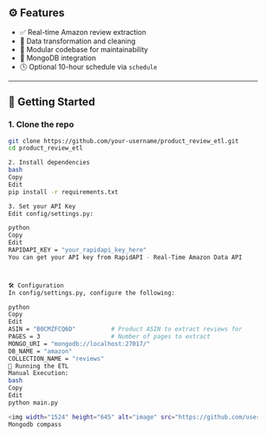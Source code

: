 ## ⚙️ Features

- ✅ Real-time Amazon review extraction
- 🔧 Data transformation and cleaning
- 🧩 Modular codebase for maintainability
- 💾 MongoDB integration
- 🕓 Optional 10-hour schedule via `schedule`

---

## 🚀 Getting Started

### 1. Clone the repo

```bash
git clone https://github.com/your-username/product_review_etl.git
cd product_review_etl

2. Install dependencies
bash
Copy
Edit
pip install -r requirements.txt

3. Set your API Key
Edit config/settings.py:

python
Copy
Edit
RAPIDAPI_KEY = "your_rapidapi_key_here"
You can get your API key from RapidAPI - Real-Time Amazon Data API



🛠 Configuration
In config/settings.py, configure the following:

python
Copy
Edit
ASIN = "B0CMZFCQ6D"          # Product ASIN to extract reviews for
PAGES = 3                    # Number of pages to extract
MONGO_URI = "mongodb://localhost:27017/"
DB_NAME = "amazon"
COLLECTION_NAME = "reviews"
🏃 Running the ETL
Manual Execution:
bash
Copy
Edit
python main.py

<img width="1524" height="645" alt="image" src="https://github.com/user-attachments/assets/67817952-9a87-41c1-85d0-b79e9723d124" />
Mongodb compass
